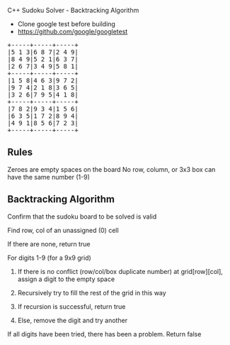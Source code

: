 C++ Sudoku Solver - Backtracking Algorithm

* Clone google test before building
* https://github.com/google/googletest


<pre>
+-----+-----+-----+
|5 1 3|6 8 7|2 4 9|
|8 4 9|5 2 1|6 3 7|
|2 6 7|3 4 9|5 8 1|
+-----+-----+-----+
|1 5 8|4 6 3|9 7 2|
|9 7 4|2 1 8|3 6 5|
|3 2 6|7 9 5|4 1 8|
+-----+-----+-----+
|7 8 2|9 3 4|1 5 6|
|6 3 5|1 7 2|8 9 4|
|4 9 1|8 5 6|7 2 3|
+-----+-----+-----+
</pre>

## Rules

Zeroes are empty spaces on the board
No row, column, or 3x3 box can have the same number (1-9)

## Backtracking Algorithm

Confirm that the sudoku board to be solved is valid

Find row, col of an unassigned (0) cell

If there are none, return true

For digits 1-9 (for a 9x9 grid)

1. If there is no conflict (row/col/box duplicate number) at grid[row][col], assign a digit to the empty space

2. Recursively try to fill the rest of the grid in this way

3. If recursion is successful, return true

4. Else, remove the digit and try another

If all digits have been tried, there has been a problem. Return false